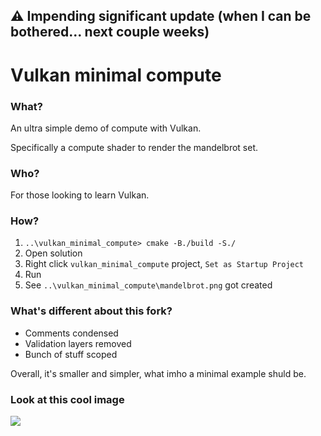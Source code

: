 ## ⚠️ Impending significant update (when I can be bothered... next couple weeks)

# Vulkan minimal compute

### What?

An ultra simple demo of compute with Vulkan.

Specifically a compute shader to render the mandelbrot set.

### Who?

For those looking to learn Vulkan.

### How?

1. `..\vulkan_minimal_compute> cmake -B./build -S./`
2. Open solution
3. Right click `vulkan_minimal_compute` project, `Set as Startup Project`
4. Run
5. See `..\vulkan_minimal_compute\mandelbrot.png` got created

### What's different about this fork?

- Comments condensed
- Validation layers removed
- Bunch of stuff scoped

Overall, it's smaller and simpler, what imho a minimal example shuld be.

### Look at this cool image

![](image.png)

